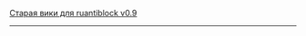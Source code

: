
[Старая вики для ruantiblock v0.9](https://github.com/gSpotx2f/ruantiblock_wiki_v0.9/wiki)

___________________
